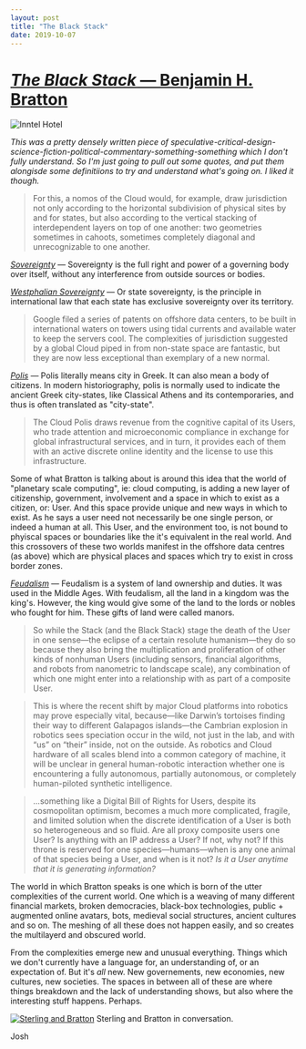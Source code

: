 ```yaml
---
layout: post
title: "The Black Stack"
date: 2019-10-07
---
```


# [_The Black Stack_ — Benjamin H. Bratton](https://www.e-flux.com/journal/53/59883/the-black-stack/)

![Inntel Hotel](../../../assets/images/black_stack/inntel.jpg)

_This was a pretty densely written piece of speculative-critical-design-science-fiction-political-commentary-something-something which I don't fully understand. So I'm just going to pull out some quotes, and put them alongisde some definitiions to try and understand what's going on. I liked it though._

> For this, a nomos of the Cloud would, for example, draw jurisdiction not only according to the horizontal subdivision of physical sites by and for states, but also according to the vertical stacking of interdependent layers on top of one another: two geometries sometimes in cahoots, sometimes completely diagonal and unrecognizable to one another.

[_Sovereignty_](https://en.wikipedia.org/wiki/Sovereignty) — Sovereignty is the full right and power of a governing body over itself, without any interference from outside sources or bodies.

[_Westphalian Sovereignty_](https://en.wikipedia.org/wiki/Westphalian_sovereignty) — Or state sovereignty, is the principle in international law that each state has exclusive sovereignty over its territory. 

> Google filed a series of patents on offshore data centers, to be built in international waters on towers using tidal currents and available water to keep the servers cool. The complexities of jurisdiction suggested by a global Cloud piped in from non-state space are fantastic, but they are now less exceptional than exemplary of a new normal.


[_Polis_](https://en.wikipedia.org/wiki/Polis) — Polis literally means city in Greek. It can also mean a body of citizens. In modern historiography, polis is normally used to indicate the ancient Greek city-states, like Classical Athens and its contemporaries, and thus is often translated as "city-state".  

> The Cloud Polis draws revenue from the cognitive capital of its Users, who trade attention and microeconomic compliance in exchange for global infrastructural services, and in turn, it provides each of them with an active discrete online identity and the license to use this infrastructure.

Some of what Bratton is talking about is around this idea that the world of "planetary scale computing", ie: cloud computing, is adding a new layer of citizenship, government, involvement and a space in which to exist as a citizen, or: User. And this space provide unique and new ways in which to exist. As he says a user need not necessarily be one single person, or indeed a human at all. This User, and the environment too, is not bound to phyiscal spaces or boundaries like the it's equivalent in the real world. And this crossovers of these two worlds manifest in the offshore data centres (as above) which are physical places and spaces which try to exist in cross border zones.

[_Feudalism_](https://simple.wikipedia.org/wiki/Feudalism) — Feudalism is a system of land ownership and duties. It was used in the Middle Ages. With feudalism, all the land in a kingdom was the king's. However, the king would give some of the land to the lords or nobles who fought for him. These gifts of land were called manors.


> So while the Stack (and the Black Stack) stage the death of the User in one sense—the eclipse of a certain resolute humanism—they do so because they also bring the multiplication and proliferation of other kinds of nonhuman Users (including sensors, financial algorithms, and robots from nanometric to landscape scale), any combination of which one might enter into a relationship with as part of a composite User.

> This is where the recent shift by major Cloud platforms into robotics may prove especially vital, because—like Darwin’s tortoises finding their way to different Galapagos islands—the Cambrian explosion in robotics sees speciation occur in the wild, not just in the lab, and with “us” on “their” inside, not on the outside. As robotics and Cloud hardware of all scales blend into a common category of machine, it will be unclear in general human-robotic interaction whether one is encountering a fully autonomous, partially autonomous, or completely human-piloted synthetic intelligence. 

> ...something like a Digital Bill of Rights for Users, despite its cosmopolitan optimism, becomes a much more complicated, fragile, and limited solution when the discrete identification of a User is both so heterogeneous and so fluid. Are all proxy composite users one User? Is anything with an IP address a User? If not, why not? If this throne is reserved for one species—humans—when is any one animal of that species being a User, and when is it not? _Is it a User anytime that it is generating information?_

The world in which Bratton speaks is one which is born of the utter complexities of the current world. One which is a weaving of many different financial markets, broken democracies, black-box technologies, public + augmented online avatars, bots, medieval social structures, ancient cultures and so on. The meshing of all these does not happen easily, and so creates the multilayerd and obscured world.

From the complexities emerge new and unusual everything. Things which we don't currently have a language for, an understanding of, or an expectation of. But it's _all_ new. New governements, new economies, new cultures, new societies. The spaces in between all of these are where things breakdown and the lack of understanding shows, but also where the interesting stuff happens. Perhaps.


[![Sterling and Bratton](https://img.youtube.com/vi/Z0__x5SG8WY/0.jpg)](https://www.youtube.com/watch?v=Z0__x5SG8WY)
<label>Sterling and Bratton in conversation.</label>

Josh
